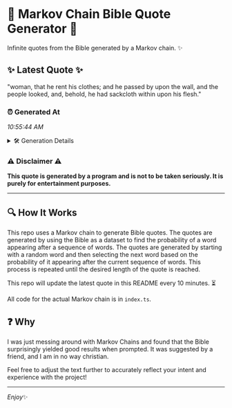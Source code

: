 # 📖 Markov Chain Bible Quote Generator 📖

Infinite quotes from the Bible generated by a Markov chain. ✨

## ✨ Latest Quote ✨
"woman, that he rent his clothes; and he passed by upon the wall, and the people looked, and, behold, he had sackcloth within upon his flesh."

### ⏰ Generated At
*10:55:44 AM*

<details>
    <summary>🛠️ Generation Details</summary>
    <p>
        <strong>🌱 Seed:</strong> woman,<br>
        <strong>🔄 Iterations:</strong> 25<br>
        <strong>📜 Context History:</strong><br>[ woman, ]: that<br>[ woman,, that ]: he<br>[ woman,, that, he ]: rent<br>[ woman,, that, he, rent ]: his<br>[ woman,, that, he, rent, his ]: clothes;<br>[ woman,, that, he, rent, his, clothes; ]: and<br>[ that, he, rent, his, clothes;, and ]: he<br>[ he, rent, his, clothes;, and, he ]: passed<br>[ rent, his, clothes;, and, he, passed ]: by<br>[ his, clothes;, and, he, passed, by ]: upon<br>[ clothes;, and, he, passed, by, upon ]: the<br>[ and, he, passed, by, upon, the ]: wall,<br>[ he, passed, by, upon, the, wall, ]: and<br>[ passed, by, upon, the, wall,, and ]: the<br>[ by, upon, the, wall,, and, the ]: people<br>[ upon, the, wall,, and, the, people ]: looked,<br>[ the, wall,, and, the, people, looked, ]: and,<br>[ wall,, and, the, people, looked,, and, ]: behold,<br>[ and, the, people, looked,, and,, behold, ]: he<br>[ the, people, looked,, and,, behold,, he ]: had<br>[ people, looked,, and,, behold,, he, had ]: sackcloth<br>[ looked,, and,, behold,, he, had, sackcloth ]: within<br>[ and,, behold,, he, had, sackcloth, within ]: upon<br>[ behold,, he, had, sackcloth, within, upon ]: his<br>[ he, had, sackcloth, within, upon, his ]: flesh.<br>
    </p>
</details>

### ⚠️ Disclaimer ⚠️
**This quote is generated by a program and is not to be taken seriously. It is purely for entertainment purposes.**

---

## 🔍 How It Works

This repo uses a Markov chain to generate Bible quotes. The quotes are generated by using the Bible as a dataset to find the probability of a word appearing after a sequence of words. The quotes are generated by starting with a random word and then selecting the next word based on the probability of it appearing after the current sequence of words. This process is repeated until the desired length of the quote is reached.

This repo will update the latest quote in this README every 10 minutes. ⏳

All code for the actual Markov chain is in `index.ts`.

## ❓ Why

I was just messing around with Markov Chains and found that the Bible surprisingly yielded good results when prompted. 
It was suggested by a friend, and I am in no way christian.

Feel free to adjust the text further to accurately reflect your intent and experience with the project!

---

*Enjoy*✨
